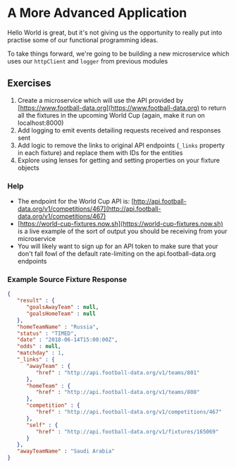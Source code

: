 # A More Advanced Application

Hello World is great, but it's not giving us the opportunity to really put into practise some of our functional programming ideas.

To take things forward, we're going to be building a new microservice which uses our `httpClient` and `logger` from previous modules 

## Exercises

1. Create a microservice which will use the API provided by [https://www.football-data.org](https://www.football-data.org) to return all the fixtures in the upcoming World Cup (again, make it run on localhost:8000)
1. Add logging to emit events detailing requests received and responses sent
1. Add logic to remove the links to original API endpoints (`_links` property in each fixture) and replace them with IDs for the entities
1. Explore using lenses for getting and setting properties on your fixture objects

### Help

* The endpoint for the World Cup API is: [http://api.football-data.org/v1/competitions/467](http://api.football-data.org/v1/competitions/467)
* [https://world-cup-fixtures.now.sh](https://world-cup-fixtures.now.sh) is a live example of the sort of output you should be receiving from your microservice
* You will likely want to sign up for an API token to make sure that your don't fall fowl of the default rate-limiting on the api.football-data.org endpoints

### Example Source Fixture Response
```JSON
{
   "result" : {
      "goalsAwayTeam" : null,
      "goalsHomeTeam" : null
   },
   "homeTeamName" : "Russia",
   "status" : "TIMED",
   "date" : "2018-06-14T15:00:00Z",
   "odds" : null,
   "matchday" : 1,
   "_links" : {
      "awayTeam" : {
         "href" : "http://api.football-data.org/v1/teams/801"
      },
      "homeTeam" : {
         "href" : "http://api.football-data.org/v1/teams/808"
      },
      "competition" : {
         "href" : "http://api.football-data.org/v1/competitions/467"
      },
      "self" : {
         "href" : "http://api.football-data.org/v1/fixtures/165069"
      }
   },
   "awayTeamName" : "Saudi Arabia"
}
```
